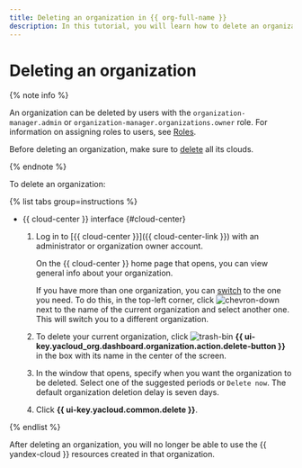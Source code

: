 ```yaml
---
title: Deleting an organization in {{ org-full-name }}
description: In this tutorial, you will learn how to delete an organization in {{ org-name }}.
---
```


# Deleting an organization

{% note info %}

An organization can be deleted by users with the `organization-manager.admin` or `organization-manager.organizations.owner` role. For information on assigning roles to users, see [Roles](../security/index.md#admin).

Before deleting an organization, make sure to [delete](../../resource-manager/operations/cloud/delete.md) all its clouds.

{% endnote %}

To delete an organization:

{% list tabs group=instructions %}

- {{ cloud-center }} interface {#cloud-center}

  1. Log in to [{{ cloud-center }}]({{ cloud-center-link }}) with an administrator or organization owner account.

      On the {{ cloud-center }} home page that opens, you can view general info about your organization.

      If you have more than one organization, you can [switch](./manage-organizations.md#switch-to-another-org) to the one you need. To do this, in the top-left corner, click ![chevron-down](../../_assets/console-icons/chevron-down.svg) next to the name of the current organization and select another one. This will switch you to a different organization.
  
  1. To delete your current organization, click ![trash-bin](../../_assets/console-icons/trash-bin.svg) **{{ ui-key.yacloud_org.dashboard.organization.action.delete-button }}** in the box with its name in the center of the screen.

  1. In the window that opens, specify when you want the organization to be deleted. Select one of the suggested periods or `Delete now`. The default organization deletion delay is seven days.

  1. Click **{{ ui-key.yacloud.common.delete }}**.

{% endlist %}

After deleting an organization, you will no longer be able to use the {{ yandex-cloud }} resources created in that organization.
